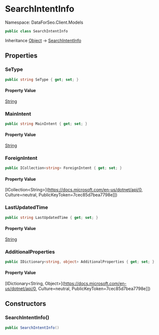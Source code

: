 # SearchIntentInfo

Namespace: DataForSeo.Client.Models

```csharp
public class SearchIntentInfo
```

Inheritance [Object](https://docs.microsoft.com/en-us/dotnet/api/Object) → [SearchIntentInfo](./SearchIntentInfo.md)

## Properties

### **SeType**

```csharp
public string SeType { get; set; }
```

#### Property Value

[String](https://docs.microsoft.com/en-us/dotnet/api/String)<br>

### **MainIntent**

```csharp
public string MainIntent { get; set; }
```

#### Property Value

[String](https://docs.microsoft.com/en-us/dotnet/api/String)<br>

### **ForeignIntent**

```csharp
public ICollection<string> ForeignIntent { get; set; }
```

#### Property Value

[ICollection&lt;String&gt;](https://docs.microsoft.com/en-us/dotnet/api/0, Culture=neutral, PublicKeyToken=7cec85d7bea7798e]])<br>

### **LastUpdatedTime**

```csharp
public string LastUpdatedTime { get; set; }
```

#### Property Value

[String](https://docs.microsoft.com/en-us/dotnet/api/String)<br>

### **AdditionalProperties**

```csharp
public IDictionary<string, object> AdditionalProperties { get; set; }
```

#### Property Value

[IDictionary&lt;String, Object&gt;](https://docs.microsoft.com/en-us/dotnet/api/0, Culture=neutral, PublicKeyToken=7cec85d7bea7798e]])<br>

## Constructors

### **SearchIntentInfo()**

```csharp
public SearchIntentInfo()
```
